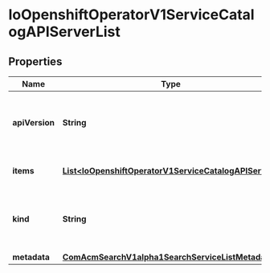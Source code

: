 
# IoOpenshiftOperatorV1ServiceCatalogAPIServerList

## Properties
Name | Type | Description | Notes
------------ | ------------- | ------------- | -------------
**apiVersion** | **String** | APIVersion defines the versioned schema of this representation of an object. Servers should convert recognized schemas to the latest internal value, and may reject unrecognized values. More info: https://git.k8s.io/community/contributors/devel/sig-architecture/api-conventions.md#resources |  [optional]
**items** | [**List&lt;IoOpenshiftOperatorV1ServiceCatalogAPIServer&gt;**](IoOpenshiftOperatorV1ServiceCatalogAPIServer.md) | List of servicecatalogapiservers. More info: https://git.k8s.io/community/contributors/devel/sig-architecture/api-conventions.md | 
**kind** | **String** | Kind is a string value representing the REST resource this object represents. Servers may infer this from the endpoint the client submits requests to. Cannot be updated. In CamelCase. More info: https://git.k8s.io/community/contributors/devel/sig-architecture/api-conventions.md#types-kinds |  [optional]
**metadata** | [**ComAcmSearchV1alpha1SearchServiceListMetadata**](ComAcmSearchV1alpha1SearchServiceListMetadata.md) |  |  [optional]



